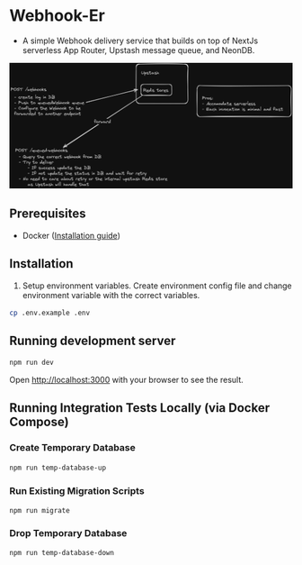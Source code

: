 # Webhook-Er

- A simple Webhook delivery service that builds on top of NextJs serverless App Router, Upstash message queue, and NeonDB.

<img src="./assets/architecture.png" alt="Architecture" />

## Prerequisites

- Docker ([Installation guide](https://docs.docker.com/get-started/))

## Installation

1. Setup environment variables.
   Create environment config file and change environment variable with the correct variables.

```sh
cp .env.example .env
```

## Running development server

```sh
npm run dev
```

Open [http://localhost:3000](http://localhost:3000) with your browser to see the result.

## Running Integration Tests Locally (via Docker Compose)

### Create Temporary Database

```sh
npm run temp-database-up
```

### Run Existing Migration Scripts

```
npm run migrate
```

### Drop Temporary Database

```
npm run temp-database-down
```
